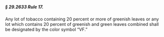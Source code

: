 ##### § 29.2633 Rule 17. #####

Any lot of tobacco containing 20 percent or more of greenish leaves or any lot which contains 20 percent of greenish and green leaves combined shall be designated by the color symbol “VF.”
